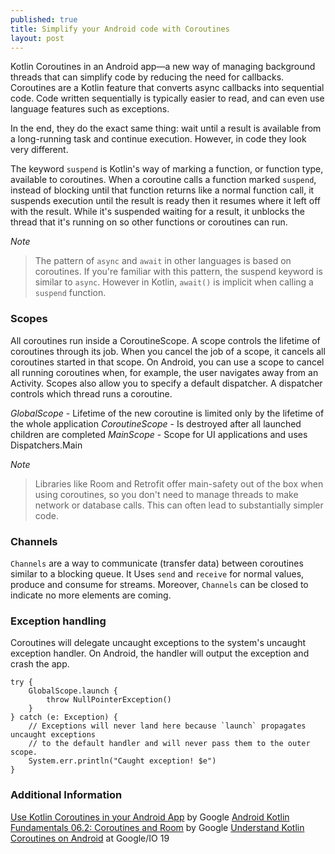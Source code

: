 ```yaml
---
published: true
title: Simplify your Android code with Coroutines
layout: post
---
```


 Kotlin Coroutines in an Android app—a new way of managing background threads that can simplify code by reducing the need for callbacks. Coroutines are a Kotlin feature that converts async callbacks into sequential code. Code written sequentially is typically easier to read, and can even use language features such as exceptions.

 In the end, they do the exact same thing: wait until a result is available from a long-running task and continue execution. However, in code they look very different.

 The keyword `suspend` is Kotlin's way of marking a function, or function type, available to coroutines. When a coroutine calls a function marked `suspend`, instead of blocking until that function returns like a normal function call, it suspends execution until the result is ready then it resumes where it left off with the result. While it's suspended waiting for a result, it unblocks the thread that it's running on so other functions or coroutines can run.

*Note*
>	The pattern of `async` and `await` in other languages is based on coroutines. If you're familiar with this pattern, the suspend keyword is similar to `async`. However in Kotlin, `await()` is implicit when calling a `suspend` function.

### Scopes

All coroutines run inside a CoroutineScope. A scope controls the lifetime of coroutines through its job. When you cancel the job of a scope, it cancels all coroutines started in that scope. On Android, you can use a scope to cancel all running coroutines when, for example, the user navigates away from an Activity. Scopes also allow you to specify a default dispatcher. A dispatcher controls which thread runs a coroutine.

*GlobalScope* - Lifetime of the new coroutine is limited only by the lifetime of the whole application
*CoroutineScope* - Is destroyed after all launched children are completed
*MainScope* - Scope for UI applications and uses Dispatchers.Main


*Note*
>	Libraries like Room and Retrofit offer main-safety out of the box when using coroutines, so you don't need to manage threads to make network or database calls. This can often lead to substantially simpler code.

### Channels

`Channels`  are a way to communicate (transfer data) between coroutines similar to a blocking queue.
It Uses `send` and `receive` for normal values, produce and consume for streams. Moreover, `Channels` can be closed to indicate no more elements are coming.


### Exception handling
Coroutines will delegate uncaught exceptions to the system's uncaught exception handler. On Android, the handler will output the exception and crash the app.

```
try {
    GlobalScope.launch {
        throw NullPointerException()
    }
} catch (e: Exception) {
    // Exceptions will never land here because `launch` propagates uncaught exceptions
    // to the default handler and will never pass them to the outer scope.
    System.err.println("Caught exception! $e")
}
```
 
### Additional Information

[Use Kotlin Coroutines in your Android App] by Google
[Android Kotlin Fundamentals 06.2: Coroutines and Room] by Google
[Understand Kotlin Coroutines on Android] at Google/IO 19

[Use Kotlin Coroutines in your Android App]: https://codelabs.developers.google.com/codelabs/kotlin-coroutines/#0
[Android Kotlin Fundamentals 06.2: Coroutines and Room]: https://codelabs.developers.google.com/codelabs/kotlin-android-training-coroutines-and-room/#0
[Understand Kotlin Coroutines on Android]: https://www.youtube.com/watch?v=BOHK_w09pVA

